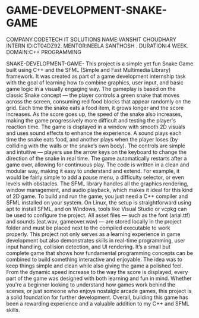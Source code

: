 # GAME-DEVELOPMENT-SNAKE-GAME
COMPANY:CODETECH IT SOLUTIONS 
NAME:VANSHIT CHOUDHARY
 INTERN ID:CT04DZ92.
 MENTOR:NEELA SANTHOSH .
 DURATION:4 WEEK.
 DOMAIN:C++ PROGRAMMING
 
SNAKE-DEVELOPMENT-GAME-
This project is a simple yet fun Snake Game built using C++ and the SFML (Simple and Fast Multimedia Library) framework. It was created as part of a game development internship task with the goal of learning how to combine graphics, user input, and basic game logic in a visually engaging way. The gameplay is based on the classic Snake concept — the player controls a green snake that moves across the screen, consuming red food blocks that appear randomly on the grid. Each time the snake eats a food item, it grows longer and the score increases. As the score goes up, the speed of the snake also increases, making the game progressively more difficult and testing the player's reaction time. The game is displayed in a window with smooth 2D visuals and uses sound effects to enhance the experience. A sound plays each time the snake eats food, and another plays when the player loses (by colliding with the walls or the snake’s own body). The controls are simple and intuitive — players use the arrow keys on the keyboard to change the direction of the snake in real time. The game automatically restarts after a game over, allowing for continuous play. The code is written in a clean and modular way, making it easy to understand and extend. For example, it would be fairly simple to add a pause menu, a difficulty selector, or even levels with obstacles. The SFML library handles all the graphics rendering, window management, and audio playback, which makes it ideal for this kind of 2D game. To build and run the game, you just need a C++ compiler and SFML installed on your system. On Linux, the setup is straightforward using apt to install SFML, and on Windows, tools like Visual Studio or vcpkg can be used to configure the project. All asset files — such as the font (arial.ttf) and sounds (eat.wav, gameover.wav) — are stored locally in the project folder and must be placed next to the compiled executable to work properly. This project not only serves as a learning experience in game development but also demonstrates skills in real-time programming, user input handling, collision detection, and UI rendering. It’s a small but complete game that shows how fundamental programming concepts can be combined to build something interactive and enjoyable. The idea was to keep things simple and clean while also giving the game a polished feel. From the dynamic speed increase to the way the score is displayed, every part of the game was designed with both learning and fun in mind. Whether you're a beginner looking to understand how games work behind the scenes, or just someone who enjoys nostalgic arcade games, this project is a solid foundation for further development. Overall, building this game has been a rewarding experience and a valuable addition to my C++ and SFML skills.
